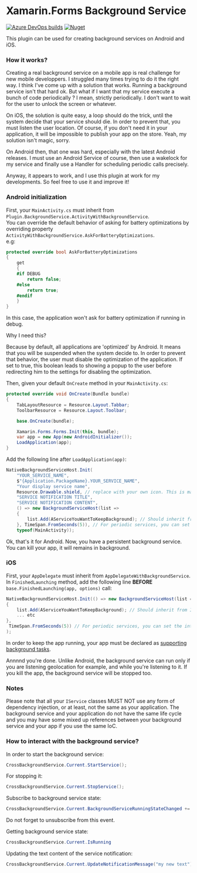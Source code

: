 ﻿# Xamarin.Forms Background Service

[![Azure DevOps builds](https://img.shields.io/azure-devops/build/nicolas-garcia/Plugin.BackgroundService/2.svg)](https://dev.azure.com/nicolas-garcia/Plugin.BackgroundService/_build?definitionId=2) [![Nuget](https://img.shields.io/nuget/v/Plugin.BackgroundService.svg)](https://www.nuget.org/packages/Plugin.BackgroundService/)

This plugin can be used for creating background services on Android and iOS. 

### How it works?

Creating a real background service on a mobile app is real challenge for new mobile developpers. I struggled many times trying to do it the right way. I think I've come up with a solution that works. Running a background service isn't that hard ok. But what if I want that my service execute a bunch of code periodically ? I mean, strictly periodically. I don't want to wait for the user to unlock the screen or whatever. 

On iOS, the solution is quite easy, a loop should do the trick, until the system decide that your service should die. In order to prevent that, you must listen the user location. Of course, if you don't need it in your application, it will be impossible to publish your app on the store. Yeah, my solution isn't magic, sorry.

On Android then, that one was hard, especially with the latest Android releases. I must use an Android Service of course, then use a wakelock for my service and finally use a Handler for scheduling periodic calls precisely.

Anyway, it appears to work, and I use this plugin at work for my developments. So feel free to use it and improve it!

### Android initialization

First, your `MainActivity.cs` must inherit from `Plugin.BackgroundService.ActivityWithBackgroundService`.  
You can override the default behavior of asking for battery optimizations by overriding property `ActivityWithBackgroundService.AskForBatteryOptimizations`.  
e.g:
```csharp
protected override bool AskForBatteryOptimizations
{
    get
    {
    #if DEBUG
        return false;
    #else
        return true;
    #endif
    }
}
```
In this case, the application won't ask for battery optimization if running in debug.

Why I need this?

Because by default, all applications are 'optimized' by Android. It means that you will be suspended when the system decide to. In order to prevent that behavior, the user must disable the optimization of the application. If set to true, this boolean leads to showing a popup to the user before redirecting him to the settings for disabling the optimization.

Then, given your default `OnCreate` method in your `MainActivity.cs`:
```csharp
protected override void OnCreate(Bundle bundle)
{
    TabLayoutResource = Resource.Layout.Tabbar;
    ToolbarResource = Resource.Layout.Toolbar;

    base.OnCreate(bundle);

    Xamarin.Forms.Forms.Init(this, bundle);
    var app = new App(new AndroidInitializer());
    LoadApplication(app);
}
```

Add the following line after `LoadApplication(app)`:
```csharp
NativeBackgroundServiceHost.Init(
    "YOUR_SERVICE_NAME",
    $"{Application.PackageName}.YOUR_SERVICE_NAME", 
    "Your display service name",
    Resource.Drawable.shield, // replace with your own icon. This is mandatory, otherwise the notification is not displayed correctly
    "SERVICE NOTIFICATION TITLE",
    "SERVICE NOTIFICATION CONTENT", 
    () => new BackgroundServiceHost(list => 
    {
        list.Add(AServiceYouWantToKeepBackground); // Should inherit from IService or IPeriodicService
    }, TimeSpan.FromSeconds(5)), // For periodic services, you can set the interval between calls
    typeof(MainActivity));
```

Ok, that's it for Android. Now, you have a persistent background service. You can kill your app, it will remains in background.

### iOS

First, your `AppDelegate` must inherit from `AppDelegateWithBackgroundService`.  
In `FinishedLaunching` method, add the following line __BEFORE__ `base.FinishedLaunching(app, options)` call:

```csharp
NativeBackgroundServiceHost.Init(() => new BackgroundServiceHost(list => 
{ 
    list.Add(AServiceYouWantToKeepBackground); // Should inherit from IService or IPeriodicService
    ... etc
},
 TimeSpan.FromSeconds(5)) // For periodic services, you can set the interval between calls
);

```

In order to keep the app running, your app must be declared as [supporting background tasks](https://developer.apple.com/library/archive/documentation/iPhone/Conceptual/iPhoneOSProgrammingGuide/BackgroundExecution/BackgroundExecution.html).

Annnnd you're done. Unlike Android, the background service can run only if you are listening geolocation for example, and while you're listening to it. If you kill the app, the background service will be stopped too.

### Notes

Please note that all your `IService` classes MUST NOT use any form of dependency injection, or at least, not the same as your application. The background service and your application do not have the same life cycle and you may have some mixed up references between your background service and your app if you use the same IoC.

### How to interact with the background service?

In order to start the background service:
```csharp
CrossBackgroundService.Current.StartService();
```

For stopping it:
```csharp
CrossBackgroundService.Current.StopService();
```

Subscribe to background service state:
```csharp
CrossBackgroundService.Current.BackgroundServiceRunningStateChanged += (s, e) => Console.WriteLine(e.IsRunning);
```
Do not forget to unsubscribe from this event.

Getting background service state:
```csharp
CrossBackgroundService.Current.IsRunning
```

Updating the text content of the service notification:
```csharp
CrossBackgroundService.Current.UpdateNotificationMessage("my new text");
```
